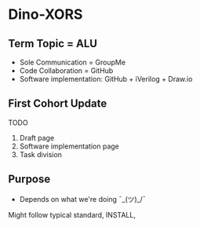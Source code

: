 # Dino-XORS
Term Topic = ALU
----------------
* Sole Communication = GroupMe
* Code Collaboration = GitHub
* Software implementation: GitHub + iVerilog + Draw.io

First Cohort Update
----------
TODO
1. Draft page
2. Software implementation page
3. Task division 

Purpose
----------
* Depends on what we're doing ¯\_(ツ)_/¯

Might follow typical standard, INSTALL, 
